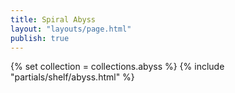 ```yaml
---
title: Spiral Abyss
layout: "layouts/page.html"
publish: true
---
```


{% set collection = collections.abyss %}
{% include "partials/shelf/abyss.html" %}
